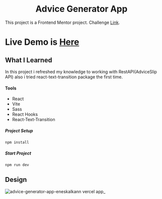 # <h1 align="center">Advice Generator App</h1>

This project is a Frontend Mentor project. Challenge [Link](https://www.frontendmentor.io/challenges/advice-generator-app-QdUG-13db).

# Live Demo is [Here](https://advice-generator-app-eneskalkann.vercel.app/)

## What I Learned

In this project i refreshed my knowledge to working with RestAPI(AdviceSlip API) also i tried react-text-transition package the first time.

#### Tools 
 * React
 * Vite
 * Sass   
 * React Hooks
 * React-Text-Transition 
 
 ##### Project Setup
 ```
 npm install
 ```
 ##### Start Project
 ```
 npm run dev
 ```

 ## Design
 
![advice-generator-app-eneskalkann vercel app_](https://user-images.githubusercontent.com/75678744/198697365-f16abc88-f777-45c0-b6bf-8c1dfd29898a.png)


